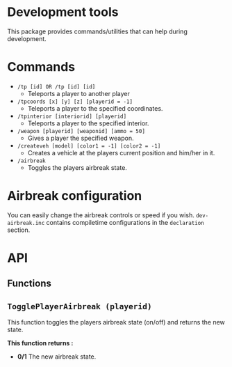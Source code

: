 # Development tools

This package provides commands/utilities that can help during development.

# Commands

* `/tp [id] OR /tp [id] [id]`
  * Teleports a player to another player
* `/tpcoords [x] [y] [z] [playerid = -1]`
  * Teleports a player to the specified coordinates.
* `/tpinterior [interiorid] [playerid]`
  * Teleports a player to the specified interior.
* `/weapon [playerid] [weaponid] [ammo = 50]`
  * Gives a player the specified weapon.
* `/createveh [model] [color1 = -1] [color2 = -1]`
  * Creates a vehicle at the players current position and him/her in it.
* `/airbreak`
  * Toggles the players airbreak state.

# Airbreak configuration

You can easily change the airbreak controls or speed if you wish.
`dev-airbreak.inc` contains compiletime configurations in the `declaration`
section.

# API

## Functions

## `TogglePlayerAirbreak (playerid)`

This function toggles the players airbreak state (on/off) and returns the
new state.

**This function returns :**
* **0/1** The new airbreak state.
